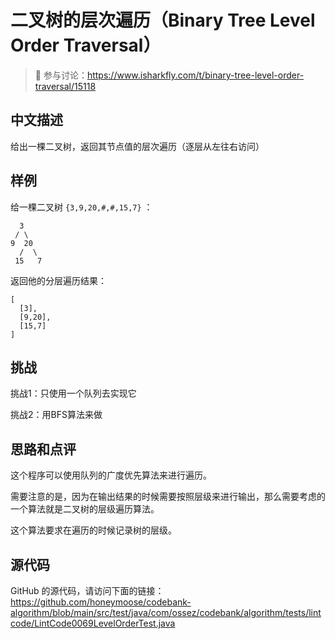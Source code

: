 # 二叉树的层次遍历（Binary Tree Level Order Traversal）

> 🔔 参与讨论：https://www.isharkfly.com/t/binary-tree-level-order-traversal/15118

## 中文描述

给出一棵二叉树，返回其节点值的层次遍历（逐层从左往右访问）

## 样例

给一棵二叉树 `{3,9,20,#,#,15,7}` ：

```
  3
 / \
9  20
  /  \
 15   7
```

返回他的分层遍历结果：

```
[
  [3],
  [9,20],
  [15,7]
]
```

## 挑战

挑战1：只使用一个队列去实现它

挑战2：用BFS算法来做

## 思路和点评

这个程序可以使用队列的广度优先算法来进行遍历。

需要注意的是，因为在输出结果的时候需要按照层级来进行输出，那么需要考虑的一个算法就是二叉树的层级遍历算法。

这个算法要求在遍历的时候记录树的层级。

## 源代码
GitHub 的源代码，请访问下面的链接：
https://github.com/honeymoose/codebank-algorithm/blob/main/src/test/java/com/ossez/codebank/algorithm/tests/lintcode/LintCode0069LevelOrderTest.java
